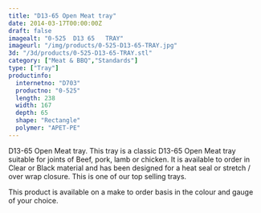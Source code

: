 ```yaml
---
title: "D13-65 Open Meat tray"
date: 2014-03-17T00:00:00Z
draft: false
imagealt: "0-525  D13 65   TRAY"
imageurl: "/img/products/0-525-D13-65-TRAY.jpg"
3d: "/3d/products/0-525-D13-65-TRAY.stl"
category: ["Meat & BBQ","Standards"]
type: ["Tray"]
productinfo:
  internetno: "D703"
  productno: "0-525"
  length: 238
  width: 167
  depth: 65
  shape: "Rectangle"
  polymer: "APET-PE"
---
```

D13-65 Open Meat tray. This tray is a classic D13-65 Open Meat tray suitable for joints of Beef, pork, lamb or chicken. It is available to order in Clear or Black material and has been designed for a heat seal or stretch / over wrap closure. This is one of our top selling trays.

This product is available on a make to order basis in the colour and gauge of your choice.